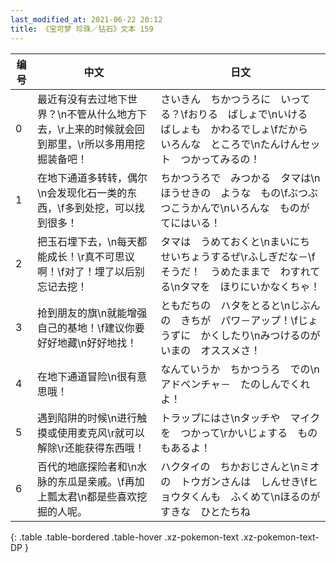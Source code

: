 ```yaml
---
last_modified_at: 2021-06-22 20:12
title: 《宝可梦 珍珠／钻石》文本 159
---
```

| 编号 | 中文 | 日文 |
| ---- | ---- | ---- |
| 0 | 最近有没有去过地下世界？\n不管从什么地方下去，\r上来的时候就会回到那里，\r所以多用用挖掘装备吧！ | さいきん　ちかつうろに　いってる？\fおりる　ばしょで\nいける　ばしょも　かわるでしょ\fだから　いろんな　ところで\nたんけんセット　つかってみるの！ |
| 1 | 在地下通道多转转，偶尔\n会发现化石一类的东西，\f多到处挖，可以找到很多！ | ちかつうろで　みつかる　タマは\nほうせきの　ような　もの\fぶつぶつこうかんで\nいろんな　ものが　てにはいる！ |
| 2 | 把玉石埋下去，\n每天都能成长！\r真不可思议啊！\f对了！埋了以后别忘记去挖！ | タマは　うめておくと\nまいにち　せいちょうするぜ\rふしぎだな－\fそうだ！　うめたままで　わすれてる\nタマを　ほりにいかなくちゃ！ |
| 3 | 抢到朋友的旗\n就能增强自己的基地！\f建议你要好好地藏\n好好地找！ | ともだちの　ハタをとると\nじぶんの　きちが　パワ－アップ！\fじょうずに　かくしたり\nみつけるのが　いまの　オススメさ！ |
| 4 | 在地下通道冒险\n很有意思哦！　 | なんていうか　ちかつうろ　での\nアドベンチャ－　たのしんでくれよ！　 |
| 5 | 遇到陷阱的时候\n进行触摸或使用麦克风\r就可以解除\r还能获得东西哦！ | トラップにはさ\nタッチや　マイクを　つかって\rかいじょする　ものもあるよ！ |
| 6 | 百代的地底探险者和\n水脉的东瓜是亲戚。\f再加上瓢太君\n都是些喜欢挖掘的人呢。 | ハクタイの　ちかおじさんと\nミオの　トウガンさんは　しんせき\fヒョウタくんも　ふくめて\nほるのが　すきな　ひとたちね |
{: .table .table-bordered .table-hover .xz-pokemon-text .xz-pokemon-text-DP }